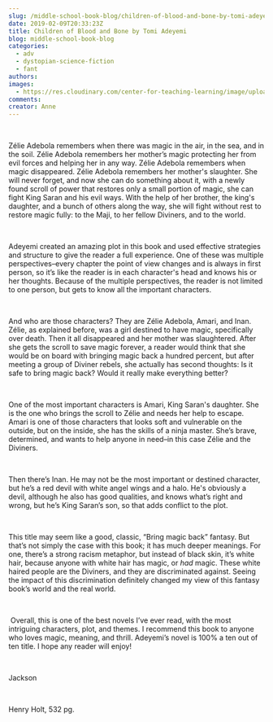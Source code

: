 ```yaml
---
slug: /middle-school-book-blog/children-of-blood-and-bone-by-tomi-adeyemi
date: 2019-02-09T20:33:23Z
title: Children of Blood and Bone by Tomi Adeyemi
blog: middle-school-book-blog
categories:
  - adv
  - dystopian-science-fiction
  - fant
authors:
images:
  - https://res.cloudinary.com/center-for-teaching-learning/image/upload/v1659658795/Children-of-Blood-and-Bone.jpg.jpg
comments:
creator: Anne
---
```


<div class="wp-block-image"><figure class="alignleft is-resized"/></div>
<!-- /wp:image --><br /><!-- wp:paragraph -->
<p>Zélie
Adebola remembers when there was magic in the air, in the sea, and in the soil.
Zélie Adebola remembers her mother’s magic protecting her from evil forces and
helping her in any way. Zélie Adebola remembers when magic disappeared. Zélie
Adebola remembers her mother's slaughter. She will never forget, and now she
can do something about it, with a newly found scroll of power that restores
only a small portion of magic, she can fight King Saran and his evil ways. With
the help of her brother, the king's daughter, and a bunch of others along the
way, she will fight without rest to restore magic fully: to the Maji, to her
fellow Diviners, and to the world.</p>
<!-- /wp:paragraph --><br /><!-- wp:paragraph -->
<p>Adeyemi
created an amazing plot in this book and used effective strategies and
structure to give the reader a full experience. One of these was multiple
perspectives–every chapter the point of view changes and is always in first
person, so it’s like the reader is in each character's head and knows his or
her thoughts. Because of the multiple perspectives, the reader is not limited
to one person, but gets to know all the important characters.</p>
<!-- /wp:paragraph --><br /><!-- wp:paragraph -->
<p>And
who are those characters? They are Zélie Adebola, Amari, and Inan. Zélie, as
explained before, was a girl destined to have magic, specifically over death.
Then it all disappeared and her mother was slaughtered. After she gets the
scroll to save magic forever, a reader would think that she would be on board
with bringing magic back a hundred percent, but after meeting a group of
Diviner rebels, she actually has second thoughts: Is it safe to bring magic
back? Would it really make everything better?</p>
<!-- /wp:paragraph --><br /><!-- wp:paragraph -->
<p>One
of the most important characters is Amari, King Saran's daughter. She is the
one who brings the scroll to Zélie and needs her help to escape. Amari is one
of those characters that looks soft and vulnerable on the outside, but on the
inside, she has the skills of a ninja master. She’s brave, determined, and
wants to help anyone in need–in this case Zélie and the Diviners.</p>
<!-- /wp:paragraph --><br /><!-- wp:paragraph -->
<p>Then
there’s Inan. He may not be the most important or destined character, but he’s
a red devil with white angel wings and a halo. He's obviously a devil, although
he also has good qualities, and knows what’s right and wrong, but he’s King
Saran’s son, so that adds conflict to the plot.</p>
<!-- /wp:paragraph --><br /><!-- wp:paragraph -->
<p>This
title may seem like a good, classic, “Bring magic back” fantasy. But that’s not
simply the case with this book; it has much deeper meanings. For one, there’s a
strong racism metaphor, but instead of black skin, it’s white hair, because
anyone with white hair has magic, or <em>had </em>magic. These white haired
people are the Diviners, and they are discriminated against. Seeing the impact
of this discrimination definitely changed my view of this fantasy book’s world
and the real world.</p>
<!-- /wp:paragraph --><br /><!-- wp:paragraph -->
<p> Overall, this is one of the best novels I’ve
ever read, with the most intriguing characters, plot, and themes. I recommend
this book to anyone who loves magic, meaning, and thrill. Adeyemi’s novel is
100% a ten out of ten title. I hope any reader will enjoy!</p>
<!-- /wp:paragraph --><br /><!-- wp:paragraph -->
<p>Jackson</p>
<!-- /wp:paragraph --><br /><!-- wp:paragraph -->
<p>Henry
Holt, 532 pg.</p>
<!-- /wp:paragraph -->
